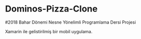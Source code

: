 # Dominos-Pizza-Clone

#2018 Bahar Dönemi Nesne Yönelimli Programlama Dersi Projesi

Xamarin ile gelistirilmiş bir mobil uygulama.
